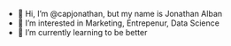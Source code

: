 - 👋 Hi, I’m @capjonathan, but my name is Jonathan Alban
- 👀 I’m interested in Marketing, Entrepenur, Data Science
- 🌱 I’m currently learning to be better


<!---
capjonathan/capjonathan is a ✨ special ✨ repository because its `README.md` (this file) appears on your GitHub profile.
You can click the Preview link to take a look at your changes.
--->
